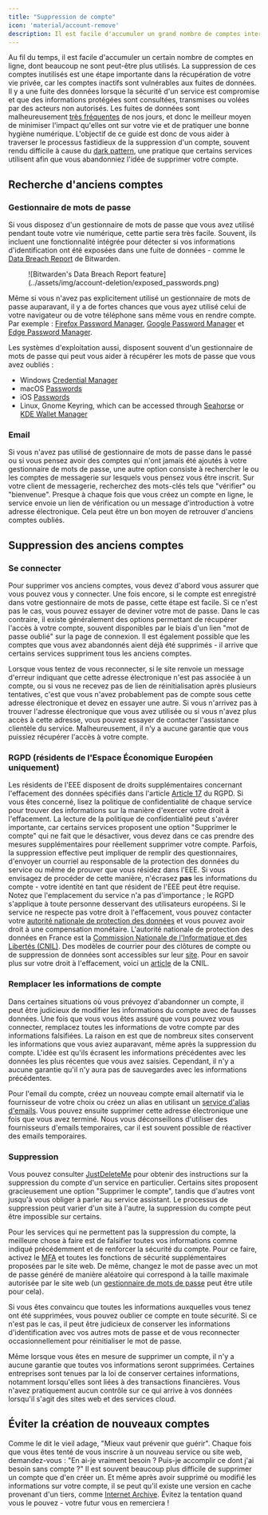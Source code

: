 ```yaml
---
title: "Suppression de compte"
icon: 'material/account-remove'
description: Il est facile d'accumuler un grand nombre de comptes internet. Voici quelques conseils pour élaguer votre collection.
---
```


Au fil du temps, il est facile d'accumuler un certain nombre de comptes en ligne, dont beaucoup ne sont peut-être plus utilisés. La suppression de ces comptes inutilisés est une étape importante dans la récupération de votre vie privée, car les comptes inactifs sont vulnérables aux fuites de données. Il y a une fuite des données lorsque la sécurité d'un service est compromise et que des informations protégées sont consultées, transmises ou volées par des acteurs non autorisés. Les fuites de données sont malheureusement [très fréquentes](https://haveibeenpwned.com/PwnedWebsites) de nos jours, et donc le meilleur moyen de minimiser l'impact qu'elles ont sur votre vie et de pratiquer une bonne hygiène numérique. L'objectif de ce guide est donc de vous aider à traverser le processus fastidieux de la suppression d'un compte, souvent rendu difficile à cause du [dark pattern](https://www.deceptive.design/), une pratique que certains services utilisent afin que vous abandonniez l'idée de supprimer votre compte.

## Recherche d'anciens comptes

### Gestionnaire de mots de passe

Si vous disposez d'un gestionnaire de mots de passe que vous avez utilisé pendant toute votre vie numérique, cette partie sera très facile. Souvent, ils incluent une fonctionnalité intégrée pour détecter si vos informations d'identification ont été exposées dans une fuite de données - comme le [Data Breach Report](https://bitwarden.com/blog/have-you-been-pwned/) de Bitwarden.

<figure markdown>
  ![Bitwarden's Data Breach Report feature](../assets/img/account-deletion/exposed_passwords.png)
</figure>

Même si vous n'avez pas explicitement utilisé un gestionnaire de mots de passe auparavant, il y a de fortes chances que vous ayez utilisé celui de votre navigateur ou de votre téléphone sans même vous en rendre compte. Par exemple : [Firefox Password Manager](https://support.mozilla.org/fr/kb/gestionnaire-mots-passe), [Google Password Manager](https://passwords.google.com/intro) et [Edge Password Manager](https://support.microsoft.com/fr-fr/microsoft-edge/enregistrer-ou-oublier-des-mots-de-passe-dans-microsoft-edge-b4beecb0-f2a8-1ca0-f26f-9ec247a3f336).

Les systèmes d'exploitation aussi, disposent souvent d'un gestionnaire de mots de passe qui peut vous aider à récupérer les mots de passe que vous avez oubliés :

- Windows [Credential Manager](https://support.microsoft.com/fr-fr/windows/acc%C3%A8s-au-gestionnaire-d-informations-d-identification-1b5c916a-6a16-889f-8581-fc16e8165ac0)
- macOS [Passwords](https://support.apple.com/fr-fr/HT211145)
- iOS [Passwords](https://support.apple.com/fr-fr/HT211146)
- Linux, Gnome Keyring, which can be accessed through [Seahorse](https://wiki.gnome.org/Apps/Seahorse) or [KDE Wallet Manager](https://userbase.kde.org/KDE_Wallet_Manager)

### Email

Si vous n'avez pas utilisé de gestionnaire de mots de passe dans le passé ou si vous pensez avoir des comptes qui n'ont jamais été ajoutés à votre gestionnaire de mots de passe, une autre option consiste à rechercher le ou les comptes de messagerie sur lesquels vous pensez vous être inscrit. Sur votre client de messagerie, recherchez des mots-clés tels que "vérifier" ou "bienvenue". Presque à chaque fois que vous créez un compte en ligne, le service envoie un lien de vérification ou un message d'introduction à votre adresse électronique. Cela peut être un bon moyen de retrouver d'anciens comptes oubliés.

## Suppression des anciens comptes

### Se connecter

Pour supprimer vos anciens comptes, vous devez d'abord vous assurer que vous pouvez vous y connecter. Une fois encore, si le compte est enregistré dans votre gestionnaire de mots de passe, cette étape est facile. Si ce n'est pas le cas, vous pouvez essayer de deviner votre mot de passe. Dans le cas contraire, il existe généralement des options permettant de récupérer l'accès à votre compte, souvent disponibles par le biais d'un lien "mot de passe oublié" sur la page de connexion. Il est également possible que les comptes que vous avez abandonnés aient déjà été supprimés - il arrive que certains services suppriment tous les anciens comptes.

Lorsque vous tentez de vous reconnecter, si le site renvoie un message d'erreur indiquant que cette adresse électronique n'est pas associée à un compte, ou si vous ne recevez pas de lien de réinitialisation après plusieurs tentatives, c'est que vous n'avez probablement pas de compte sous cette adresse électronique et devez en essayer une autre. Si vous n'arrivez pas à trouver l'adresse électronique que vous avez utilisée ou si vous n'avez plus accès à cette adresse, vous pouvez essayer de contacter l'assistance clientèle du service. Malheureusement, il n'y a aucune garantie que vous puissiez récupérer l'accès à votre compte.

### RGPD (résidents de l'Espace Économique Européen uniquement)

Les résidents de l'EEE disposent de droits supplémentaires concernant l'effacement des données spécifiés dans l'article [Article 17](https://www.gdpr.org/regulation/article-17.html) du RGPD. Si vous êtes concerné, lisez la politique de confidentialité de chaque service pour trouver des informations sur la manière d'exercer votre droit à l'effacement. La lecture de la politique de confidentialité peut s'avérer importante, car certains services proposent une option "Supprimer le compte" qui ne fait que le désactiver, vous devez dans ce cas prendre des mesures supplémentaires pour réellement supprimer votre compte. Parfois, la suppression effective peut impliquer de remplir des questionnaires, d'envoyer un courriel au responsable de la protection des données du service ou même de prouver que vous résidez dans l'EEE. Si vous envisagez de procéder de cette manière, n'écrasez **pas** les informations du compte - votre identité en tant que résident de l'EEE peut être requise. Notez que l'emplacement du service n'a pas d'importance ; le RGPD s'applique à toute personne desservant des utilisateurs européens. Si le service ne respecte pas votre droit à l'effacement, vous pouvez contacter votre [autorité nationale de protection des données](https://ec.europa.eu/info/law/law-topic/data-protection/reform/rights-citizens/redress/what-should-i-do-if-i-think-my-personal-data-protection-rights-havent-been-respected_en) et vous pouvez avoir droit à une compensation monétaire. L'autorité nationale de protection des données en France est la [Commission Nationale de l'Informatique et des Libertés (CNIL)](https://www.cnil.fr/). Des modèles de courrier pour des clôtures de compte ou de suppression de données sont accessibles sur leur [site](https://www.cnil.fr/fr/modeles/courrier). Pour en savoir plus sur votre droit à l'effacement, voici un [article](https://www.cnil.fr/fr/le-droit-leffacement-supprimer-vos-donnees-en-ligne) de la CNIL.

### Remplacer les informations de compte

Dans certaines situations où vous prévoyez d'abandonner un compte, il peut être judicieux de modifier les informations du compte avec de fausses données. Une fois que vous vous êtes assuré que vous pouvez vous connecter, remplacez toutes les informations de votre compte par des informations falsifiées. La raison en est que de nombreux sites conservent les informations que vous aviez auparavant, même après la suppression du compte. L'idée est qu'ils écrasent les informations précédentes avec les données les plus récentes que vous avez saisies. Cependant, il n'y a aucune garantie qu'il n'y aura pas de sauvegardes avec les informations précédentes.

Pour l'email du compte, créez un nouveau compte email alternatif via le fournisseur de votre choix ou créez un alias en utilisant un [service d'alias d'emails](/email/#email-aliasing-services). Vous pouvez ensuite supprimer cette adresse électronique une fois que vous avez terminé. Nous vous déconseillons d'utiliser des fournisseurs d'emails temporaires, car il est souvent possible de réactiver des emails temporaires.

### Suppression

Vous pouvez consulter [JustDeleteMe](https://justdeleteme.xyz/fr) pour obtenir des instructions sur la suppression du compte d'un service en particulier. Certains sites proposent gracieusement une option "Supprimer le compte", tandis que d'autres vont jusqu'à vous obliger à parler au service assistant. Le processus de suppression peut varier d'un site à l'autre, la suppression du compte peut être impossible sur certains.

Pour les services qui ne permettent pas la suppression du compte, la meilleure chose à faire est de falsifier toutes vos informations comme indiqué précédemment et de renforcer la sécurité du compte. Pour ce faire, activez le [MFA](multi-factor-authentication.md) et toutes les fonctions de sécurité supplémentaires proposées par le site web. De même, changez le mot de passe avec un mot de passe généré de manière aléatoire qui correspond à la taille maximale autorisée par le site web (un [gestionnaire de mots de passe](/passwords/#local-password-managers) peut être utile pour cela).

Si vous êtes convaincu que toutes les informations auxquelles vous tenez ont été supprimées, vous pouvez oublier ce compte en toute sécurité. Si ce n'est pas le cas, il peut être judicieux de conserver les informations d'identification avec vos autres mots de passe et de vous reconnecter occasionnellement pour réinitialiser le mot de passe.

Même lorsque vous êtes en mesure de supprimer un compte, il n'y a aucune garantie que toutes vos informations seront supprimées. Certaines entreprises sont tenues par la loi de conserver certaines informations, notamment lorsqu'elles sont liées à des transactions financières. Vous n'avez pratiquement aucun contrôle sur ce qui arrive à vos données lorsqu'il s'agit des sites web et des services cloud.

## Éviter la création de nouveaux comptes

Comme le dit le vieil adage, "Mieux vaut prévenir que guérir". Chaque fois que vous êtes tenté de vous inscrire à un nouveau service ou site web, demandez-vous : "En ai-je vraiment besoin ? Puis-je accomplir ce dont j'ai besoin sans compte ?" Il est souvent beaucoup plus difficile de supprimer un compte que d'en créer un. Et même après avoir supprimé ou modifié les informations sur votre compte, il se peut qu'il existe une version en cache provenant d'un tiers, comme [Internet Archive](https://archive.org/). Évitez la tentation quand vous le pouvez - votre futur vous en remerciera !
